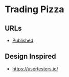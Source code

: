 # Trading Pizza

## URLs
- [Published](https://wicked-pizza.github.io/trading-pizza/index.html)

## Design Inspired
- https://usertesters.io/